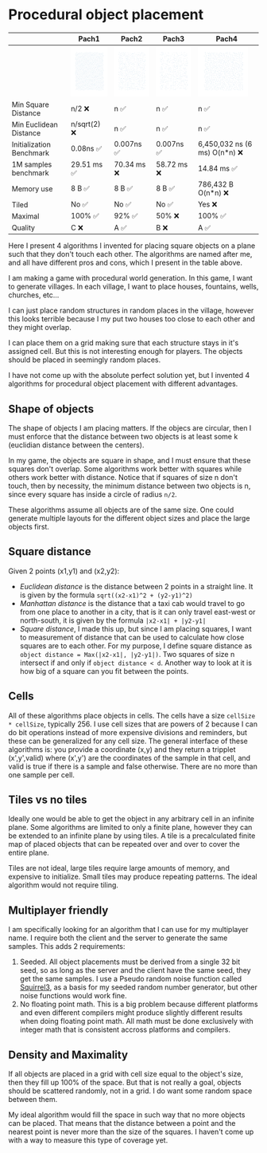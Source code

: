 # Procedural object placement


| | Pach1 | Pach2 | Pach3 | Pach4 |
|-|-------|-------|-------|--------|
| | <img src="Pach1/example.svg" width="100" height="100"/> | <img src="Pach2/example.svg" width="100" height="100"/> | <img src="Pach3/example.svg" width="100" height="100"/> | <img src="Pach4/example.svg" width="100" height="100"/> |
| Min Square Distance| n/2 :x: | n :white_check_mark: | n :white_check_mark: | n :white_check_mark: | 
| Min Euclidean Distance | n/sqrt(2) :x: | n :white_check_mark: | n :white_check_mark: | n :white_check_mark:|
| Initialization Benchmark | 0.08ns :white_check_mark: | 0.007ns :white_check_mark: | 0.007ns :white_check_mark: | 6,450,032 ns (6 ms) O(n*n) :x: |
| 1M samples benchmark | 29.51 ms :white_check_mark: | 70.34 ms :x: | 58.72 ms :x: | 14.84 ms :white_check_mark: |
| Memory use | 8 B :white_check_mark: | 8 B :white_check_mark: | 8 B :white_check_mark: | 786,432 B O(n*n) :x: |
| Tiled | No :white_check_mark: | No :white_check_mark: | No :white_check_mark: | Yes :x: |
| Maximal | 100% :white_check_mark:| 92% :white_check_mark:| 50% :x: | 100% :white_check_mark:|
| Quality | C :x: | A :white_check_mark:| B :x: | A :white_check_mark:|

Here I present 4 algorithms I invented for placing square objects on a plane such that they don't touch each other.  The algorithms are named after me, and all have different pros and cons, which I present in the table above.

I am making a game with procedural world generation.
In this game, I want to generate villages.
In each village, I want to place houses, fountains, wells, churches, etc...

I can just place random structures in random places in the village,  however this looks terrible because I my put two houses too close to each other and they might overlap.

I can place them on a grid making sure that each structure stays in it's assigned cell. But this is not interesting enough for players. The objects should be placed in seemingly random places.

I have not come up with the absolute perfect solution yet, but I invented 4 algorithms for procedural object placement with different advantages.

## Shape of objects

The shape of objects I am placing matters.  If the objecs are circular, then I must enforce that the distance between two objects is at least some k (euclidian distance between the centers).

In my game, the objects are square in shape, and I must ensure that these squares don't overlap.  Some algorithms work better with squares while others work better with distance. Notice that if squares of size n don't touch, then by necessity, the minimum distance between two objects is n, since every square has inside a circle of radius `n/2`.

These algorithms assume all objects are of the same size.  One could generate multiple layouts for the different object sizes and place the large objects first.

## Square distance

Given 2 points (x1,y1) and (x2,y2):

* _Euclidean distance_ is the distance between 2 points in a straight line.  It is given by the formula `sqrt((x2-x1)^2 + (y2-y1)^2)`
* _Manhattan distance_ is the distance that a taxi cab would travel to go from one place to another in a city,  that is it can only travel east-west or north-south, it is given by the formula `|x2-x1| + |y2-y1|`
* _Square distance_,  I made this up, but since I am placing squares, I want to measurement of distance that can be used to calculate how close squares are to each other. For my purpose, I define square distance  as `object distance = Max(|x2-x1|, |y2-y1|)`.  Two squares of size n intersect if and only if `object distance < d`.  Another way to look at it is how big of a square can you fit between the points. 

## Cells

All of these algorithms place objects in cells.  The cells have a size `cellSize * cellSize`, typically 256.  I use cell sizes that are powers of 2 because I can do bit operations instead of more expensive divisions and reminders,  but these can be generalized for any cell size.
The general interface of these algorithms is:  you provide a coordinate (x,y) and they return a tripplet (x',y',valid)  where (x',y') are the coordinates of the sample in that cell, and valid is true if there is a sample and false otherwise. 
There are no more than one sample per cell.

## Tiles vs no tiles

Ideally one would be able to get the object in any arbitrary cell in an infinite plane.
Some algorithms are limited to only a finite plane, however they can be extended to an infinite plane by using tiles.
A tile is a precalculated finite map of placed objects that can be repeated over and over to cover the entire plane.

Tiles are not ideal, large tiles require large amounts of memory, and expensive to initialize. Small tiles may produce repeating patterns. 
The ideal algorithm would not require tiling.

## Multiplayer friendly

I am specifically looking for an algorithm that I can use for my multiplayer name.  I require both the client and the server to generate the same samples. This adds 2 requirements:

1) Seeded.  All object placements must be derived from a single 32 bit seed,  so as long as the server and the client have the same seed, they get the same samples. I use a Pseudo random noise function called [Squirrel3](https://www.youtube.com/watch?v=LWFzPP8ZbdU), as a basis for my seeded random number generator, but other noise functions would work fine.
2) No floating point math. This is a big problem because different platforms and even different compilers might produce slightly different results when doing floating point math.  All math must be done exclusively with integer math that is consistent accross platforms and compilers.

## Density and Maximality

If all objects are placed in a grid with cell size equal to the object's size, then they fill up 100% of the space.
But that is not really a goal,  objects should be scattered randomly, not in a grid. I do want some random space between them.

My ideal algorithm would fill the space in such way that no more objects can be placed. That means that the distance between a point and the nearest point is never more than the size of the squares.  I haven't come up with a way to measure this type of coverage yet.

<style>
.good{
    color:green;
}
.bad{
    color:red;
}
</style>
